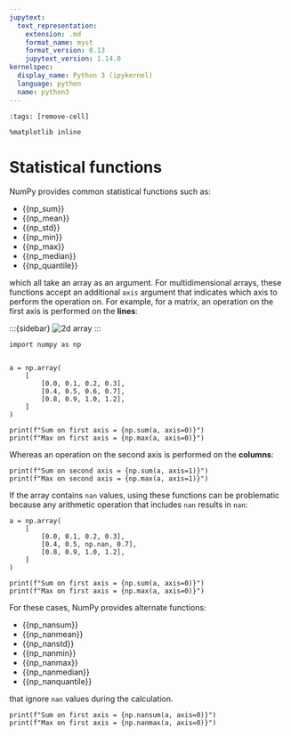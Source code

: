 ```yaml
---
jupytext:
  text_representation:
    extension: .md
    format_name: myst
    format_version: 0.13
    jupytext_version: 1.14.0
kernelspec:
  display_name: Python 3 (ipykernel)
  language: python
  name: python3
---
```


```{code-cell} ipython3
:tags: [remove-cell]

%matplotlib inline
```


# Statistical functions

NumPy provides common statistical functions such as:

- {{np_sum}}
- {{np_mean}}
- {{np_std}}
- {{np_min}}
- {{np_max}}
- {{np_median}}
- {{np_quantile}}


which all take an array as an argument. For multidimensional arrays, these functions accept an additional `axis` argument that indicates which axis to perform the operation on. For example, for a matrix, an operation on the first axis is performed on the **lines**:

:::{sidebar}
![2d array](_static/images/2d_array_2.png)
:::

```{code-cell} ipython3
import numpy as np


a = np.array(
    [
        [0.0, 0.1, 0.2, 0.3],
        [0.4, 0.5, 0.6, 0.7],
        [0.8, 0.9, 1.0, 1.2],
    ]
)

print(f"Sum on first axis = {np.sum(a, axis=0)}")
print(f"Max on first axis = {np.max(a, axis=0)}")
```

Whereas an operation on the second axis is performed on the **columns**:

```{code-cell} ipython3
print(f"Sum on second axis = {np.sum(a, axis=1)}")
print(f"Max on second axis = {np.max(a, axis=1)}")
```

If the array contains `nan` values, using these functions can be problematic because any arithmetic operation that includes `nan` results in `nan`:

```{code-cell} ipython3
a = np.array(
    [
        [0.0, 0.1, 0.2, 0.3],
        [0.4, 0.5, np.nan, 0.7],
        [0.8, 0.9, 1.0, 1.2],
    ]
)

print(f"Sum on first axis = {np.sum(a, axis=0)}")
print(f"Max on first axis = {np.max(a, axis=0)}")
```

For these cases, NumPy provides alternate functions:
- {{np_nansum}}
- {{np_nanmean}}
- {{np_nanstd}}
- {{np_nanmin}}
- {{np_nanmax}}
- {{np_nanmedian}}
- {{np_nanquantile}}

that ignore `nan` values during the calculation.

```{code-cell} ipython3
print(f"Sum on first axis = {np.nansum(a, axis=0)}")
print(f"Max on first axis = {np.nanmax(a, axis=0)}")
```
